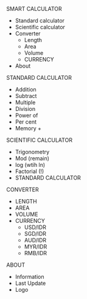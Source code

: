 SMART CALCULATOR

- Standard calculator
- Scientific calculator
- Converter
  - Length
  - Area
  - Volume
  - CURRENCY
- About

STANDARD CALCULATOR
- Addition
- Subtract
- Multiple
- Division
- Power of
- Per cent
- Memory +

SCIENTIFIC CALCULATOR
- Trigonometry
- Mod (remain)
- log (wtih ln)
- Factorial (!)
- STANDARD CALCULATOR

CONVERTER
- LENGTH
- AREA
- VOLUME
- CURRENCY
  - USD/IDR
  - SGD/IDR
  - AUD/IDR
  - MYR/IDR
  - RMB/IDR

ABOUT
- Information
- Last Update
- Logo